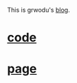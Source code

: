 This is grwodu's [blog](https://freecode.top).

# [code](https://github.com/growdu/blog/tree/master/code)

# [page](https://github.com/growdu/blog/tree/master/page)
